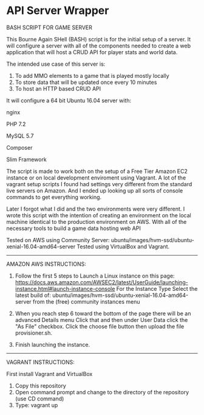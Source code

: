 # API Server Wrapper

BASH SCRIPT FOR GAME SERVER 

This Bourne Again SHell (BASH) script is for the initial setup of a server.
It will configure a server with all of the components needed to create a web
application that will host a CRUD API for player stats and world data.  

The intended use case of this server is:

1. To add MMO elements to a game that is played mostly locally
2. To store data that will be updated once every 10 minutes
3. To host an HTTP based CRUD API 

It will configure a 64 bit Ubuntu 16.04 server with:

nginx

PHP 7.2

MySQL 5.7

Composer

Slim Framework


The script is made to work both on the setup of a Free Tier Amazon EC2 instance or 
on local development enviroment using Vagrant.   A lot of the vagrant setup scripts
I found had settings very different from the standard live servers on Amazon.  And
I  ended up looking up all sorts of console commands to get everything working.  

Later I forgot what I did and the two environments were very different.  I wrote this
script with the intention of creating an environment on the local machine identical to the
production environment on AWS.  With all of the necessary tools to build a game data hosting
web API

Tested on AWS using Community Server:  ubuntu/images/hvm-ssd/ubuntu-xenial-16.04-amd64-server
Tested using VirtualBox and Vagrant.

-------------------------------------------------------------------------------------------

AMAZON AWS INSTRUCTIONS:

1. Follow the first 5 steps to Launch a Linux instance on this page: 
   https://docs.aws.amazon.com/AWSEC2/latest/UserGuide/launching-instance.html#launch-instance-console
   For the Instance Type Select the latest build of:  ubuntu/images/hvm-ssd/ubuntu-xenial-16.04-amd64-server
   from the (free) community instances menu
   
2.  When you reach step 6 toward the bottom of the page there will be an advanced Details menu
    Click that and then under User Data click the "As File" checkbox.  Click the choose file button
    then upload the file provisioner.sh.
    
3.  Finish launching the instance.
   

---------------------------------------------------------------------------------------------

VAGRANT INSTRUCTIONS:

First install Vagrant and VirtualBox

1. Copy this repository
2. Open command prompt and change to the directory of the repository (use CD command) 
3. Type: vagrant up 


